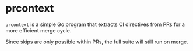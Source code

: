 # prcontext

`prcontext` is a simple Go program that extracts CI directives from PRs for a
more efficient merge cycle.

Since skips are only possible within PRs, the full suite will still run on
merge.
